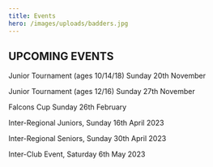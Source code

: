 ```yaml
---
title: Events
hero: /images/uploads/badders.jpg
---
```

## UPCOMING EVENTS

J﻿unior Tournament (ages 10/14/18)   Sunday 20th November

J﻿unior Tournament (ages 12/16)        Sunday 27th November

F﻿alcons Cup                                        Sunday 26th February

Inter-Regional Juniors,  Sunday 16th April 2023  

Inter-Regional Seniors,  Sunday 30th April 2023 

Inter-Club Event,  Saturday 6th May 2023